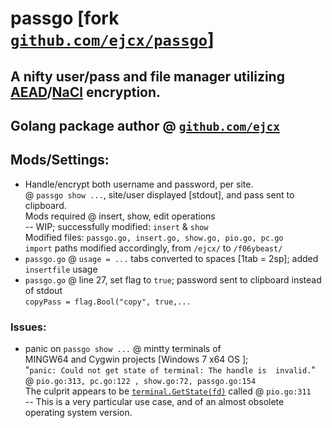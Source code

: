 # passgo [fork [`github.com/ejcx/passgo`](https://github.com/ejcx/passgo)]
## A nifty user/pass and file manager utilizing [AEAD](https://en.wikipedia.org/wiki/Authenticated_encryption#Authenticated_encryption_with_associated_data)/[NaCl](https://godoc.org/golang.org/x/crypto/nacl) encryption.  

## Golang package author @ [`github.com/ejcx`](https://github.com/ejcx)  

## Mods/Settings:  
- Handle/encrypt both username and password, per site.  
@ `passgo show ...`, site/user displayed [stdout], and pass sent to clipboard.  
  Mods required @ insert, show, edit operations  
-- WIP; successfully modified: `insert` & `show`   
  Modified files: `passgo.go, insert.go, show.go, pio.go, pc.go`  
  `import` paths modified accordingly, from `/ejcx/` to `/f06ybeast/`  
- `passgo.go` @ `usage = ...` tabs converted to spaces [1tab = 2sp]; added `insertfile` usage  
- `passgo.go` @ line 27, set flag to `true`; password sent to clipboard instead of stdout  
   `copyPass = flag.Bool("copy", true,...`   
  
### Issues: 
- panic on `passgo show ...` @ mintty terminals of   
MINGW64 and Cygwin projects [Windows 7 x64 OS ];  
"`panic: Could not get state of terminal: The handle is  invalid.`"  
@ `pio.go:313, pc.go:122 , show.go:72, passgo.go:154`  
The culprit appears to be [`terminal.GetState(fd)`](https://github.com/golang/crypto/blob/master/ssh/terminal/util.go#L63) called @ `pio.go:311`  
-- This is a very particular use case, and of an almost obsolete operating system version.